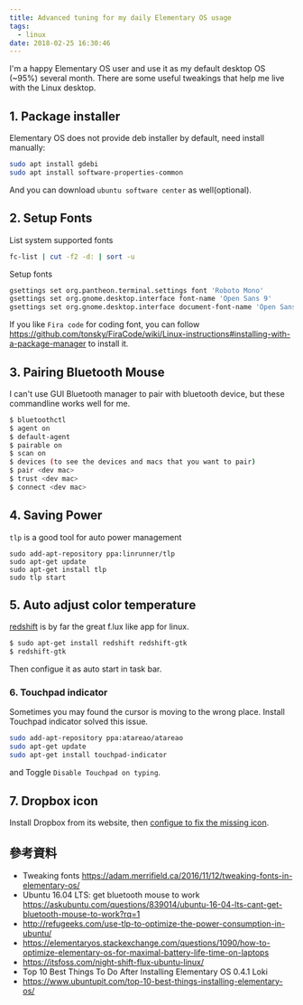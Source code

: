 ```yaml
---
title: Advanced tuning for my daily Elementary OS usage
tags:
  - linux
date: 2018-02-25 16:30:46
---
```


I'm a happy Elementary OS user and use it as my default desktop OS (~95%) several month. There are some useful tweakings that help me live with the Linux desktop.

## 1. Package installer

Elementary OS does not provide deb installer by default, need install manually:

```sh
sudo apt install gdebi
sudo apt install software-properties-common
```

And you can download `ubuntu software center` as well(optional).

## 2. Setup Fonts

List system supported fonts

```sh
fc-list | cut -f2 -d: | sort -u
```

Setup fonts

```sh
gsettings set org.pantheon.terminal.settings font 'Roboto Mono'
gsettings set org.gnome.desktop.interface font-name 'Open Sans 9'
gsettings set org.gnome.desktop.interface document-font-name 'Open Sans 10'
```

If you like `Fira code` for coding font, you can follow https://github.com/tonsky/FiraCode/wiki/Linux-instructions#installing-with-a-package-manager to install it.

## 3. Pairing Bluetooth Mouse

I can't use GUI Bluetooth manager to pair with bluetooth device, but these commandline works well for me.

```sh
$ bluetoothctl
$ agent on
$ default-agent
$ pairable on
$ scan on
$ devices (to see the devices and macs that you want to pair)
$ pair <dev mac>
$ trust <dev mac>
$ connect <dev mac>
```

## 4. Saving Power

`tlp` is a good tool for auto power management

```
sudo add-apt-repository ppa:linrunner/tlp
sudo apt-get update
sudo apt-get install tlp
sudo tlp start
```

## 5. Auto adjust color temperature

[redshift](http://jonls.dk/redshift/) is by far the great f.lux like app for linux.

```sh
$ sudo apt-get install redshift redshift-gtk
$ redshift-gtk
```

Then configue it as auto start in task bar.

### 6. Touchpad indicator

Sometimes you may found the cursor is moving to the wrong place. Install Touchpad indicator solved this issue.

```sh
sudo add-apt-repository ppa:atareao/atareao
sudo apt-get update
sudo apt-get install touchpad-indicator
```

and Toggle `Disable Touchpad on typing`.

## 7. Dropbox icon

Install Dropbox from its website, then [configue to fix the missing icon](http://sandeepbhardwaj.github.io/2016/11/13/missing-dropbox-icons-on-elementary-loki.html).

## 參考資料

* Tweaking fonts https://adam.merrifield.ca/2016/11/12/tweaking-fonts-in-elementary-os/
* Ubuntu 16.04 LTS: get bluetooth mouse to work https://askubuntu.com/questions/839014/ubuntu-16-04-lts-cant-get-bluetooth-mouse-to-work?rq=1
* http://refugeeks.com/use-tlp-to-optimize-the-power-consumption-in-ubuntu/
* https://elementaryos.stackexchange.com/questions/1090/how-to-optimize-elementary-os-for-maximal-battery-life-time-on-laptops
* https://itsfoss.com/night-shift-flux-ubuntu-linux/
* Top 10 Best Things To Do After Installing Elementary OS 0.4.1 Loki
* https://www.ubuntupit.com/top-10-best-things-installing-elementary-os/
